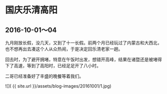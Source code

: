 国庆乐清高阳
========================

2016-10-01～04
------------------------
九月刚放长假，没几天，又到了十一长假。前两个月已经玩过了内蒙古和大西北，也不想再出去凑这个人从众热闹，于是决定回乐清老家一趟。

回去时，为了避开拥堵，特意在午饭时出发，想错开高峰，结果在诸暨还是被堵得下了高速，等到了高阳时，已经足足开了八小时。

二哥已经准备好了丰盛的晚餐等着我们。

![]( {{ site.url }}/assets/blog-images/20161001/1.jpg)

